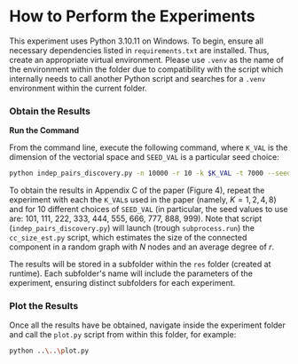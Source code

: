 # How to Perform the Experiments

This experiment uses Python 3.10.11 on Windows. To begin, ensure all necessary dependencies listed in `requirements.txt` are installed. Thus, create an appropriate virtual environment. Please use `.venv` as the name of the environment within the folder due to compatibility with the script which internally needs to call another Python script and searches for a `.venv` environment within the current folder.


### Obtain the Results

**Run the Command**

   From the command line, execute the following command, where `K_VAL` is the dimension of the vectorial space and `SEED_VAL` is a particular seed choice:
   ```bash
   python indep_pairs_discovery.py -n 10000 -r 10 -k $K_VAL -t 7000 --seed $SEED_VAL
   ```

To obtain the results in Appendix C of the paper (Figure 4), repeat the experiment with each the `K_VAL`s used in the paper (namely, $K=1,2,4,8$) and for 10 different choices of `SEED_VAL` (in particular, the seed values to use are: 101, 111, 222, 333, 444, 555, 666, 777, 888, 999).
Note that script (`indep_pairs_discovery.py`) will launch (trough `subprocess.run`) the `cc_size_est.py` script, which estimates the size of the connected component in a random graph with $N$ nodes and an average degree of $r$.

The results will be stored in a subfolder within the `res` folder (created at runtime). Each subfolder's name will include the parameters of the experiment, ensuring distinct subfolders for each experiment. 


### Plot the Results

Once all the results have be obtained, navigate inside the experiment folder and call the `plot.py` script from within this folder, for example:

   ```bash
   python ..\..\plot.py
   ```
